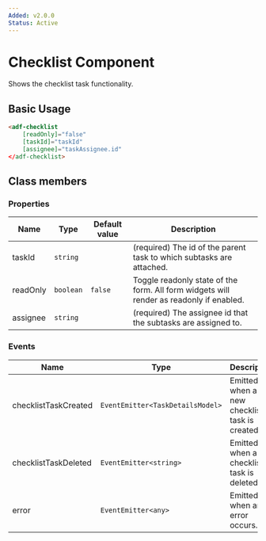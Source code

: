 ```yaml
---
Added: v2.0.0
Status: Active
---
```

# Checklist Component

Shows the checklist task functionality.

## Basic Usage

```html
<adf-checklist 
    [readOnly]="false" 
    [taskId]="taskId" 
    [assignee]="taskAssignee.id" 
</adf-checklist>
```

## Class members

### Properties

| Name | Type | Default value | Description |
| ---- | ---- | ------------- | ----------- |
| taskId | `string` |  | (required) The id of the parent task to which subtasks are attached. |
| readOnly | `boolean` | `false` | Toggle readonly state of the form. All form widgets will render as readonly if enabled. |
| assignee | `string` |  | (required) The assignee id that the subtasks are assigned to.  |

### Events

| Name | Type | Description |
| ---- | ---- | ----------- |
| checklistTaskCreated | `EventEmitter<TaskDetailsModel>` | Emitted when a new checklist task is created. |
| checklistTaskDeleted | `EventEmitter<string>` | Emitted when a checklist task is deleted. |
| error | `EventEmitter<any>` | Emitted when an error occurs. |
